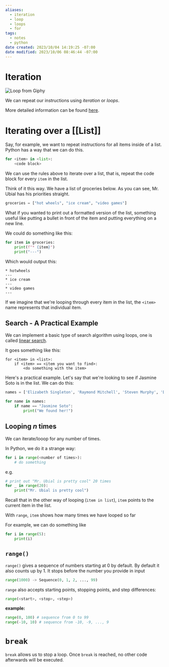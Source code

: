```yaml
---
aliases:
  - iteration
  - loop
  - loops
  - for
tags:
  - notes
  - python
date created: 2023/10/04 14:19:25 -07:00
date modified: 2023/10/06 08:46:44 -07:00
---
```


# Iteration

![Loop from Giphy](https://media1.giphy.com/media/6HsjDOBPwY1eIS6kE0/giphy.gif?cid=ecf05e47u4wu0hvl9m1juhmryx7t9tw7httc7qnwe9k8shyg&ep=v1_gifs_search&rid=giphy.gif&ct=g)

We can repeat our instructions using *iteration* or *loops*.

More detailed information can be found [here](https://runestone.academy/ns/books/published/thinkcspy/Strings/TraversalandtheforLoopByItem.html).

# Iterating over a [[List]]

Say, for example, we want to repeat instructions for all items inside of a list. Python has a way that we can do this.

```python
for <item> in <list>:
	<code block>
```

We can use the rules above to iterate over a list, that is, repeat the code block for every `item` in the list.

Think of it this way. We have a list of groceries below. As you can see, Mr. Ubial has his priorities straight.

```python
groceries = ["hot wheels", "ice cream", "video games"]
```

What if you wanted to print out a formatted version of the list, something useful like putting a bullet in front of the item and putting everything on a new line.

We could do something like this:

```python
for item in groceries:
	print(f"* {item}")
	print("---")
```

Which would output this:

```console
* hotwheels
---
* ice cream
---
* video games
---
```

If we imagine that we're looping through every item in the list, the `<item>` name represents that individual item.

## Search - A Practical Example

We can implement a basic type of search algorithm using loops, one is called [linear search](https://en.wikipedia.org/wiki/Linear_search).

It goes something like this:

```pseudocodeish
for <item> in <list>:
	if <item> == <item you want to find>:
		<do something with the item>
```

Here's a practical example. Let's say that we're looking to see if Jasmine Soto is in the list. We can do this:

```python
names = ['Elizabeth Singleton', 'Raymond Mitchell', 'Steven Murphy', 'Daniel Terry', 'Glenn Fisher', 'Jasmine Soto', 'Deborah Hicks', 'Beverly Ryan', 'Jason Smith', 'Jason Washington']

for name in names:
	if name == "Jasmine Soto":
		print("We found her!")
```

## Looping $n$ times

We can iterate/looop for any number of times.

In Python, we do it a strange way:

```python
for i in range(<number of times>):
	# do something
```

e.g.

```python
# print out "Mr. Ubial is pretty cool" 20 times
for _ in range(20):
	print("Mr. Ubial is pretty cool")
```

Recall that in the other way of looping (`item in list`), `item` points to the current item in the list.

With `range`, `item` shows how many times we have looped so far

For example, we can do something like

```python
for i in range(5):
	print(i)
```

## `range()`

`range()` gives a sequence of numbers starting at 0 by default. By default it also counts up by 1. It stops before the number you provide in input

```python
range(1000) -> Sequence(0, 1, 2, ..., 99)
```

`range` also accepts starting points, stopping points, and step differences:

```python
range(<start>, <stop>, <step>)
```

**example:**

```python
range(0, 100) # sequence from 0 to 99
range(-10, 10) # sequence from -10, -9, ..., 9
```

# `break`

`break` allows us to stop a loop. Once `break` is reached, no other code afterwards will be executed.

